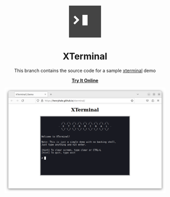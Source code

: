 <div align="center">

![](./public/logo.png)

# XTerminal 

This branch contains the source code for a sample [xterminal](https://github.com/henryhale/xterminal/) demo

[**Try It Online**](https://henryhale.github.io/xterminal/)

![](./media/screenshot.png)

</div>
